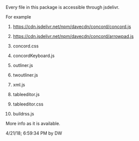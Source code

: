 Every file in this package is accessible through jsdelivr.

For example

1. https://cdn.jsdelivr.net/npm/davecdn/concord/concord.js

2. https://cdn.jsdelivr.net/npm/davecdn/concord/arrowpad.js

3. concord.css

4. concordKeyboard.js

5. outliner.js

6. twoutliner.js

7. xml.js

8. tableeditor.js

9. tableeditor.css

10. buildrss.js

More info as it is available. 

4/21/18; 6:59:34 PM by DW

